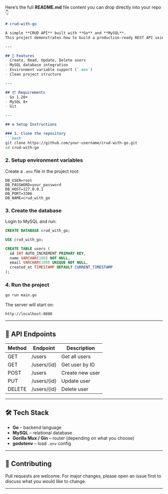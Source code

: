 Here’s the full **README.md** file content you can drop directly into your repo 👇

````markdown
# crud-with-go

A simple **CRUD API** built with **Go** and **MySQL**.  
This project demonstrates how to build a production-ready REST API using Golang with database integration.  

---

## 🚀 Features
- Create, Read, Update, Delete users  
- MySQL database integration  
- Environment variable support (`.env`)  
- Clean project structure  

---

## 📦 Requirements
- Go 1.20+  
- MySQL 8+  
- Git  

---

## ⚙️ Setup Instructions

### 1. Clone the repository
```bash
git clone https://github.com/your-username/crud-with-go.git
cd crud-with-go
````

### 2. Setup environment variables

Create a `.env` file in the project root:

```env
DB_USER=root
DB_PASSWORD=your_password
DB_HOST=127.0.0.1
DB_PORT=3306
DB_NAME=crud_with_go
```

### 3. Create the database

Login to MySQL and run:

```sql
CREATE DATABASE crud_with_go;

USE crud_with_go;

CREATE TABLE users (
  id INT AUTO_INCREMENT PRIMARY KEY,
  name VARCHAR(100) NOT NULL,
  email VARCHAR(100) UNIQUE NOT NULL,
  created_at TIMESTAMP DEFAULT CURRENT_TIMESTAMP
);
```

### 4. Run the project

```bash
go run main.go
```

The server will start on:

```
http://localhost:8080
```

---

## 📡 API Endpoints

| Method | Endpoint    | Description     |
| ------ | ----------- | --------------- |
| GET    | /users      | Get all users   |
| GET    | /users/{id} | Get user by ID  |
| POST   | /users      | Create new user |
| PUT    | /users/{id} | Update user     |
| DELETE | /users/{id} | Delete user     |

---

## 🛠️ Tech Stack

* **Go** – backend language
* **MySQL** – relational database
* **Gorilla Mux / Gin** – router (depending on what you choose)
* **godotenv** – load `.env` config

---

## 🤝 Contributing

Pull requests are welcome. For major changes, please open an issue first to discuss what you would like to change.

---

```
